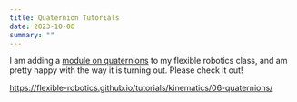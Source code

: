 ```yaml
---
title: Quaternion Tutorials
date: 2023-10-06
summary: ""
---
```


I am adding a [module on quaternions](https://flexible-robotics.github.io/tutorials/kinematics/06-quaternions/) to my flexible robotics class, and am pretty happy with the way it is turning out.  Please check it out!

<https://flexible-robotics.github.io/tutorials/kinematics/06-quaternions/>